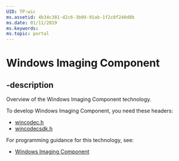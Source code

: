 ```yaml
---
UID: TP:wic
ms.assetid: 4b34c381-d2c6-3b09-91ab-1f2c0f240d8b
ms.date: 01/11/2019
ms.keywords: 
ms.topic: portal
---
```


# Windows Imaging Component

## -description

Overview of the Windows Imaging Component technology.

To develop Windows Imaging Component, you need these headers:

 * [wincodec.h](../wincodec/index.md)
 * [wincodecsdk.h](../wincodecsdk/index.md)

For programming guidance for this technology, see:
* [Windows Imaging Component](/windows/desktop/wic)

